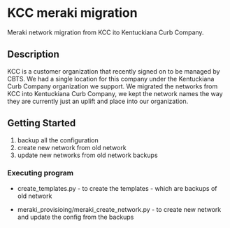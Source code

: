   

# KCC meraki migration

Meraki network migration from KCC ito Kentuckiana Curb Company.

## Description

KCC is a customer organization that recently signed on to be managed by CBTS. We had a single location for this company under the Kentuckiana Curb Company organization we support. We migrated the networks from KCC into Kentuckiana Curb Company, we kept the network names the way they are currently just an uplift and place into our organization.

  
## Getting Started
1. backup all the configuration
2. create new network from old network
3. update new networks from old network backups

### Executing program

* create_templates.py - to create the templates - which are backups of old network

* meraki_provisioing/meraki_create_network.py - to create new network and update the config from the backups

